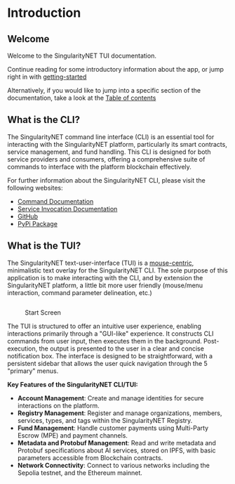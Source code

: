 # Introduction

## Welcome

Welcome to the SingularityNET TUI documentation.&#x20;

Continue reading for some introductory information about the app, or jump right in with [getting-started](documentation/getting-started/ "mention")

Alternatively, if you would like to jump into a specific section of the documentation, take a look at the [Table of contents](documentation/TOC.md)

## What is the CLI?

The SingularityNET command line interface (CLI) is an essential tool for interacting with the SingularityNET platform, particularly its smart contracts, service management, and fund handling. This CLI is designed for both service providers and consumers, offering a comprehensive suite of commands to interface with the platform blockchain effectively.

For further information about the SingularityNET CLI, please visit the following websites:

* [Command Documentation](https://snet-cli-docs.singularitynet.io/)
* [Service Invocation Documentation](https://dev.singularitynet.io/docs/ai-consumers/invoke-service-snet-cli/)
* [GitHub](https://github.com/singnet/snet-cli)
* [PyPi Package](https://pypi.org/project/snet.cli/)

## What is the TUI?

The SingularityNET text-user-interface (TUI) is a [mouse-centric](documentation/faq/i-want-to-use-my-keyboard-instead-of-my-mouse.md), minimalistic text overlay for the SingularityNET CLI. The sole purpose of this application is to make interacting with the CLI, and by extension the SingularityNET platform, a little bit more user friendly (mouse/menu interaction, command parameter delineation, etc.)

<figure><img src="documentation/.gitbook/assets/Screenshot 2024-06-30 at 8.16.20 AM.png" alt=""><figcaption><p>Start Screen</p></figcaption></figure>

The TUI is structured to offer an intuitive user experience, enabling interactions primarily through a "GUI-like" experience. It constructs CLI commands from user input, then executes them in the background. Post-execution, the output is presented to the user in a clear and concise notification box. The interface is designed to be straightforward, with a persistent sidebar that allows the user quick navigation through the 5 "primary" menus.

**Key Features of the SingularityNET CLI/TUI:**

* **Account Management**: Create and manage identities for secure interactions on the platform.
* **Registry Management**: Register and manage organizations, members, services, types, and tags within the SingularityNET Registry.
* **Fund Management**: Handle customer payments using Multi-Party Escrow (MPE) and payment channels.
* **Metadata and Protobuf Management**: Read and write metadata and Protobuf specifications about AI services, stored on IPFS, with basic parameters accessible from Blockchain contracts.
* **Network Connectivity**: Connect to various networks including the Sepolia testnet, and the Ethereum mainnet.

